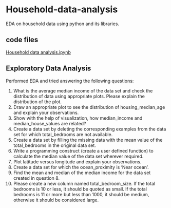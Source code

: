 # Household-data-analysis
EDA on household data using python and its libraries.
## code files
[Household data analysis.ipynb](https://github.com/ajaydpk123/Household-data-analysis/tree/master/CODE)
## Exploratory Data Analysis
Performed EDA and tried answering the following questions:
1. What is the average median income of the data set and check the distribution of data using appropriate plots. Please explain the distribution of the plot.
2. Draw an appropriate plot to see the distribution of housing_median_age and explain your observations.
3. Show with the help of visualization, how median_income and median_house_values are related?
4. Create a data set by deleting the corresponding examples from the data set for which total_bedrooms are not available.
5. Create a data set by filling the missing data with the mean value of the total_bedrooms in the original data set.
6. Write a programming construct (create a user defined function) to calculate the median value of the data set wherever required.
7. Plot latitude versus longitude and explain your observations.
8. Create a data set for which the ocean_proximity is ‘Near ocean’.
9. Find the mean and median of the median income for the data set created in question 8.
10. Please create a new column named total_bedroom_size. If the total bedrooms is 10 or less, it should be quoted as small. If the total bedrooms is 11 or more but less than 1000, it should be medium, otherwise it should be considered large.
